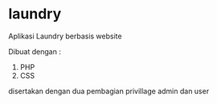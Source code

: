 # laundry
Aplikasi Laundry berbasis website

Dibuat dengan :
1. PHP
2. CSS

disertakan dengan dua pembagian privillage admin dan user
